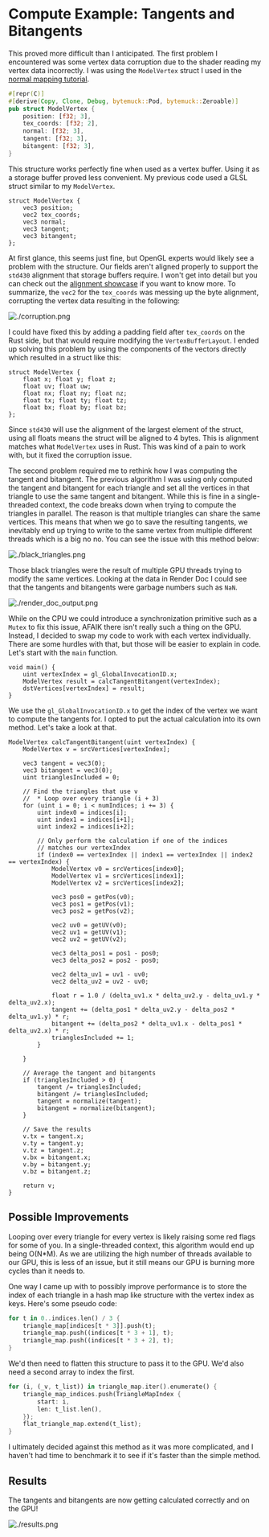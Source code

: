 # Compute Example: Tangents and Bitangents

This proved more difficult than I anticipated. The first problem I encountered was some vertex data corruption due to the shader reading my vertex data incorrectly. I was using the `ModelVertex` struct I used in the [normal mapping tutorial](/intermediate/tutorial11-normals/).

```rust
#[repr(C)]
#[derive(Copy, Clone, Debug, bytemuck::Pod, bytemuck::Zeroable)]
pub struct ModelVertex {
    position: [f32; 3],
    tex_coords: [f32; 2],
    normal: [f32; 3],
    tangent: [f32; 3],
    bitangent: [f32; 3],
}
```

This structure works perfectly fine when used as a vertex buffer. Using it as a storage buffer proved less convenient. My previous code used a GLSL struct similar to my `ModelVertex`.

```shader
struct ModelVertex {
    vec3 position;
    vec2 tex_coords;
    vec3 normal;
    vec3 tangent;
    vec3 bitangent;
};
```

At first glance, this seems just fine, but OpenGL experts would likely see a problem with the structure. Our fields aren't aligned properly to support the `std430` alignment that storage buffers require. I won't get into detail but you can check out the [alignment showcase](../alignment) if you want to know more. To summarize, the `vec2` for the `tex_coords` was messing up the byte alignment, corrupting the vertex data resulting in the following:

![./corruption.png](./corruption.png)

I could have fixed this by adding a padding field after `tex_coords` on the Rust side, but that would require modifying the `VertexBufferLayout`. I ended up solving this problem by using the components of the vectors directly which resulted in a struct like this:

```shader
struct ModelVertex {
    float x; float y; float z;
    float uv; float uw;
    float nx; float ny; float nz;
    float tx; float ty; float tz;
    float bx; float by; float bz;
};
```

Since `std430` will use the alignment of the largest element of the struct, using all floats means the struct will be aligned to 4 bytes. This is alignment matches what `ModelVertex` uses in Rust. This was kind of a pain to work with, but it fixed the corruption issue.

The second problem required me to rethink how I was computing the tangent and bitangent. The previous algorithm I was using only computed the tangent and bitangent for each triangle and set all the vertices in that triangle to use the same tangent and bitangent. While this is fine in a single-threaded context, the code breaks down when trying to compute the triangles in parallel. The reason is that multiple triangles can share the same vertices. This means that when we go to save the resulting tangents, we inevitably end up trying to write to the same vertex from multiple different threads which is a big no no. You can see the issue with this method below:

![./black_triangles.png](./black_triangles.png)

Those black triangles were the result of multiple GPU threads trying to modify the same vertices. Looking at the data in Render Doc I could see that the tangents and bitangents were garbage numbers such as `NaN`.

![./render_doc_output.png](./render_doc_output.png)

While on the CPU we could introduce a synchronization primitive such as a `Mutex` to fix this issue, AFAIK there isn't really such a thing on the GPU. Instead, I decided to swap my code to work with each vertex individually. There are some hurdles with that, but those will be easier to explain in code. Let's start with the `main` function.

```shader
void main() {
    uint vertexIndex = gl_GlobalInvocationID.x;
    ModelVertex result = calcTangentBitangent(vertexIndex);
    dstVertices[vertexIndex] = result;
}
```

We use the `gl_GlobalInvocationID.x` to get the index of the vertex we want to compute the tangents for. I opted to put the actual calculation into its own method. Let's take a look at that.

```shader
ModelVertex calcTangentBitangent(uint vertexIndex) {
    ModelVertex v = srcVertices[vertexIndex];

    vec3 tangent = vec3(0);
    vec3 bitangent = vec3(0);
    uint trianglesIncluded = 0;

    // Find the triangles that use v
    //  * Loop over every triangle (i + 3)
    for (uint i = 0; i < numIndices; i += 3) {
        uint index0 = indices[i];
        uint index1 = indices[i+1];
        uint index2 = indices[i+2];

        // Only perform the calculation if one of the indices
        // matches our vertexIndex
        if (index0 == vertexIndex || index1 == vertexIndex || index2 == vertexIndex) {
            ModelVertex v0 = srcVertices[index0];
            ModelVertex v1 = srcVertices[index1];
            ModelVertex v2 = srcVertices[index2];

            vec3 pos0 = getPos(v0);
            vec3 pos1 = getPos(v1);
            vec3 pos2 = getPos(v2);

            vec2 uv0 = getUV(v0);
            vec2 uv1 = getUV(v1);
            vec2 uv2 = getUV(v2);

            vec3 delta_pos1 = pos1 - pos0;
            vec3 delta_pos2 = pos2 - pos0;

            vec2 delta_uv1 = uv1 - uv0;
            vec2 delta_uv2 = uv2 - uv0;

            float r = 1.0 / (delta_uv1.x * delta_uv2.y - delta_uv1.y * delta_uv2.x);
            tangent += (delta_pos1 * delta_uv2.y - delta_pos2 * delta_uv1.y) * r;
            bitangent += (delta_pos2 * delta_uv1.x - delta_pos1 * delta_uv2.x) * r; 
            trianglesIncluded += 1;
        }
        
    }

    // Average the tangent and bitangents
    if (trianglesIncluded > 0) {
        tangent /= trianglesIncluded;
        bitangent /= trianglesIncluded;
        tangent = normalize(tangent);
        bitangent = normalize(bitangent);
    }

    // Save the results
    v.tx = tangent.x;
    v.ty = tangent.y;
    v.tz = tangent.z;
    v.bx = bitangent.x;
    v.by = bitangent.y;
    v.bz = bitangent.z;

    return v;
}
```

## Possible Improvements

Looping over every triangle for every vertex is likely raising some red flags for some of you. In a single-threaded context, this algorithm would end up being O(N*M). As we are utilizing the high number of threads available to our GPU, this is less of an issue, but it still means our GPU is burning more cycles than it needs to.

One way I came up with to possibly improve performance is to store the index of each triangle in a hash map like structure with the vertex index as keys. Here's some pseudo code:

```rust
for t in 0..indices.len() / 3 {
    triangle_map[indices[t * 3]].push(t);
    triangle_map.push((indices[t * 3 + 1], t);
    triangle_map.push((indices[t * 3 + 2], t);
}
```

We'd then need to flatten this structure to pass it to the GPU. We'd also need a second array to index the first.

```rust
for (i, (_v, t_list)) in triangle_map.iter().enumerate() {
    triangle_map_indices.push(TriangleMapIndex { 
        start: i,
        len: t_list.len(),
    });
    flat_triangle_map.extend(t_list);
}
```

I ultimately decided against this method as it was more complicated, and I haven't had time to benchmark it to see if it's faster than the simple method.

## Results

The tangents and bitangents are now getting calculated correctly and on the GPU!

![./results.png](./results.png)

<AutoGithubLink/>